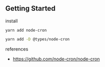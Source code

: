 #

<!-- Official Site -->

## Getting Started

install

```sh
yarn add node-cron
```

```sh
yarn add -D @types/node-cron
```

references

- https://github.com/node-cron/node-cron
